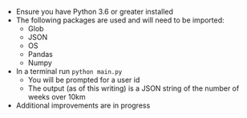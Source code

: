 - Ensure you have Python 3.6 or greater installed
- The following packages are used and will need to be imported:
  - Glob
  - JSON
  - OS
  - Pandas
  - Numpy
 - In a terminal run `python main.py`
   - You will be prompted for a user id
   - The output (as of this writing) is a JSON string of the number of weeks over 10km
 - Additional improvements are in progress